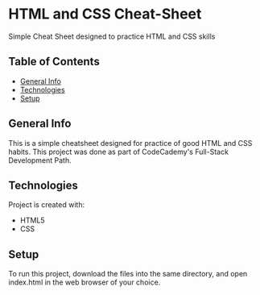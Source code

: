 # HTML and CSS Cheat-Sheet
Simple Cheat Sheet designed to practice HTML and CSS skills

## Table of Contents

* [General Info](#general-info)
* [Technologies](#technologies)
* [Setup](#setup)

## General Info
This is a simple cheatsheet designed for practice of good HTML and CSS habits. This project was done as part of CodeCademy's Full-Stack Development Path.

## Technologies
Project is created with:
* HTML5
* CSS

## Setup
To run this project, download the files into the same directory, and open index.html in the web browser of your choice.